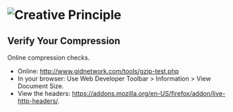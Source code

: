 # ![Creative Principle](http://creativeprinciple.com.au/logo2.png)


## Verify Your Compression


Online compression checks.

 * Online: http://www.gidnetwork.com/tools/gzip-test.php
 * In your browser: Use Web Developer Toolbar > Information > View Document Size.
 * View the headers: https://addons.mozilla.org/en-US/firefox/addon/live-http-headers/.